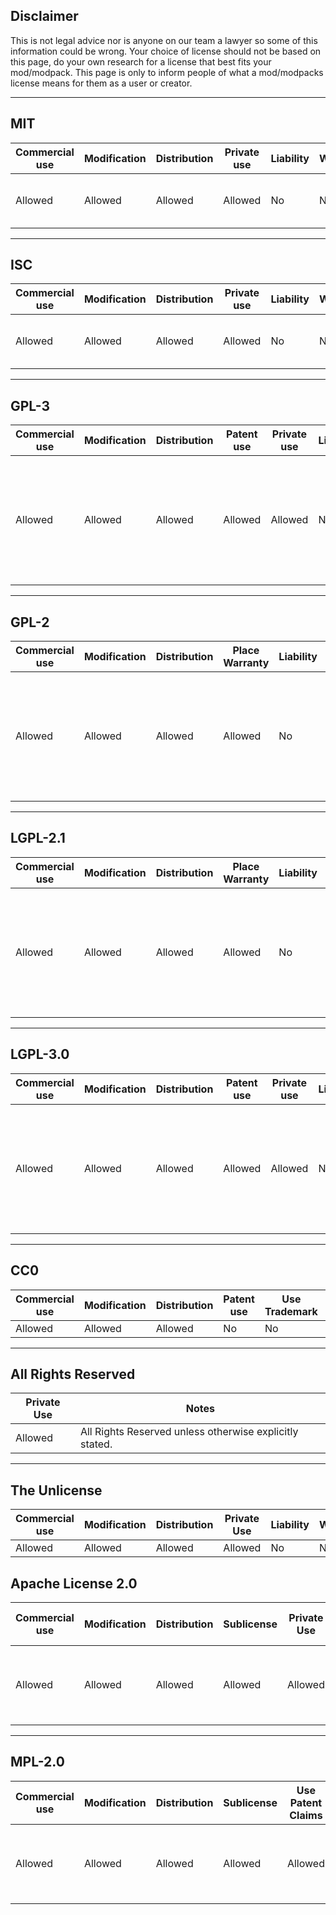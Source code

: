 ## Disclaimer
This is not legal advice nor is anyone on our team a lawyer so some of this information could be wrong. Your choice of license should not be based on this page, do your own research for a license that best fits your mod/modpack. This page is only to inform people of what a mod/modpacks license means for them as a user or creator.
___
## MIT
| Commercial use | Modification | Distribution | Private use | Liability | Warranty | Conditions |
| --- | --- | --- | --- | --- | --- | --- |
| Allowed | Allowed | Allowed | Allowed | No | No | License and copyright notice. |
___
## ISC
| Commercial use | Modification | Distribution | Private use | Liability | Warranty | Conditions |
| --- | --- | --- | --- | --- | --- | --- |
| Allowed | Allowed | Allowed | Allowed | No | No | License and copyright notice. |
___
## GPL-3
| Commercial use | Modification | Distribution | Patent use | Private use | Liability | Warranty | Conditions |
| --- | --- | --- | --- | --- | --- | --- | --- |
| Allowed | Allowed | Allowed | Allowed | Allowed | No | No | License and copyright notice.<br>State changes.<br>Disclose source.<br>Same license. |
___
## GPL-2
| Commercial use | Modification | Distribution | Place Warranty | Liability | Sublicense| Conditions |
| --- | --- | --- | --- | --- | --- | --- |
| Allowed | Allowed | Allowed | Allowed | No | No | License and copyright notice.<br>State changes.<br>Disclose source.<br>Same license. |
___
## LGPL-2.1
| Commercial use | Modification | Distribution | Place Warranty | Liability | Conditions |
| --- | --- | --- | --- | --- | --- |
| Allowed | Allowed | Allowed | Allowed | No | License and copyright notice.<br>State changes.<br>Disclose source.<br>Same license. |
___
## LGPL-3.0
| Commercial use | Modification | Distribution | Patent use | Private use | Liability | Warranty | Conditions |
| --- | --- | --- | --- | --- | --- | --- | --- |
| Allowed | Allowed | Allowed | Allowed | Allowed | No | No | License and copyright notice.<br>State changes.<br>Disclose source.<br>Same license. |
___
## CC0
| Commercial use | Modification | Distribution | Patent use | Use Trademark | Private use | Liability | Warranty | Conditions |
| --- | --- | --- | --- | --- | --- | --- | --- | --- |
| Allowed | Allowed | Allowed | No | No | Allowed | No | No | None Yet. |
___
## All Rights Reserved
| Private Use | Notes |
| --- | --- |
| Allowed | All Rights Reserved unless otherwise explicitly stated. |
___
## The Unlicense
| Commercial use | Modification | Distribution | Private Use | Liability | Warranty | Conditions |
| --- | --- | --- | --- | --- | --- | --- |
| Allowed | Allowed | Allowed | Allowed | No | No | None. |

## Apache License 2.0
| Commercial use | Modification | Distribution | Sublicense | Private Use | Use Patent Claims | Place Warranty | Liability | Warranty | Conditions |
| --- | --- | --- | --- | --- | --- | --- | --- | --- | --- |
| Allowed | Allowed | Allowed | Allowed | Allowed | Allowed | Allowed | No | No | License and copyright notice.<br>State changes. |
___
## MPL-2.0
| Commercial use | Modification | Distribution | Sublicense | Use Patent Claims | Place Warranty | Liability | Warranty | Use Trademark | Conditions |
| --- | --- | --- | --- | --- | --- | --- | --- | --- | --- |
| Allowed | Allowed | Allowed | Allowed | Allowed | Allowed | No | No | No | License and copyright notice.<br>Disclose Source. |
